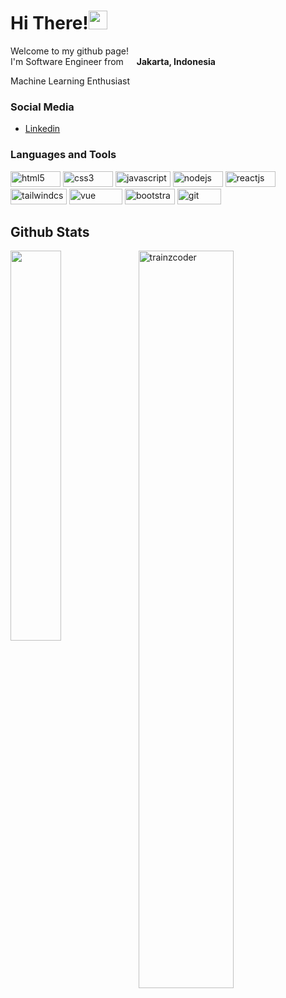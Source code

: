 <h1>Hi There!<img src = "https://raw.githubusercontent.com/MartinHeinz/MartinHeinz/master/wave.gif" width = 30px></h1>

<p>Welcome to my github page! </br> I'm Software Engineer from <img src="https://img.icons8.com/color/50/000000/indonesia.png" width="13"/> <b>Jakarta, Indonesia</b></p>
<p>Machine Learning Enthusiast</p>


<h3>Social Media </h3>
<ul>
  <li><a href="https://www.linkedin.com/in/arya-prawira-p-870a68205/">Linkedin</a></li>
</ul>

<h3>Languages and Tools</h3>
<div>
  <img src="https://img.shields.io/badge/HTML5-E34F26?style=for-the-badge&logo=html5&logoColor=white" width="80px" height="25px" alt="html5">
  <img src="https://img.shields.io/badge/CSS3-1572B6?style=for-the-badge&logo=css3&logoColor=white" width="80px" height="25px" alt="css3">
  <img src="https://img.shields.io/badge/JavaScript-F7DF1E?style=for-the-badge&logo=JavaScript&logoColor=white" width="88px" height="25px" alt="javascript">
  <img src="https://img.shields.io/badge/Node.js-43853D?style=for-the-badge&logo=node.js&logoColor=white" width="80px" height="25px" alt="nodejs">
  <img src="https://img.shields.io/badge/React-20232A?style=for-the-badge&logo=react&logoColor=61DAFB" width="80px" height="25px" alt="reactjs">
  <img src="https://img.shields.io/badge/Tailwind_CSS-38B2AC?style=for-the-badge&logo=tailwind-css&logoColor=white" width="90px" height="25px" alt="tailwindcss">
   <img src="https://img.shields.io/badge/vuejs-%2335495e.svg?style=for-the-badge&logo=vuedotjs&logoColor=%234FC08D" width="85px" height="25px" alt="vue">
  <img src="https://img.shields.io/badge/Bootstrap-563D7C?style=for-the-badge&logo=bootstrap&logoColor=white" width="80px" height="25px" alt="bootstrap">
  <img src="https://img.shields.io/badge/GIT-E44C30?style=for-the-badge&logo=git&logoColor=white" width="70px" height="25px" alt="git">
</div>

<h2> Github Stats </h2> 
<a href="https://github.com/trainzcoder/github-readme-stats"><img align="left" width="40%" src="https://github-readme-stats.vercel.app/api/top-langs/?username=trainzcoder&layout=compact&theme=tokyonight" /></a>
<img width="55%" src="https://github-readme-streak-stats.herokuapp.com/?user=trainzcoder&theme=tokyonight" alt="trainzcoder" />
<br/>

